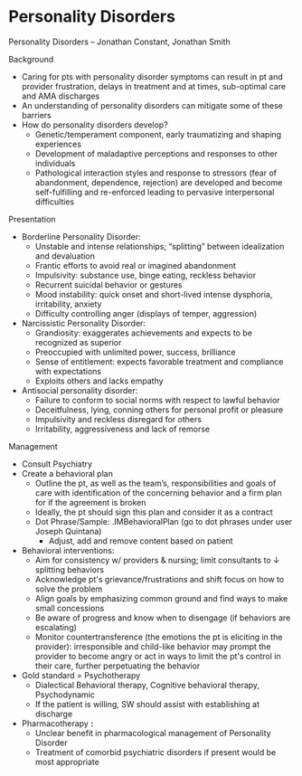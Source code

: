 # Personality Disorders

Personality Disorders – Jonathan Constant, Jonathan Smith

Background

-   Caring for pts with personality disorder symptoms can result in pt
    and provider frustration, delays in treatment and at times,
    sub-optimal care and AMA discharges
-   An understanding of personality disorders can mitigate some of these
    barriers
-   How do personality disorders develop?
    -   Genetic/temperament component, early traumatizing and shaping
        experiences
    -   Development of maladaptive perceptions and responses to other
        individuals
    -   Pathological interaction styles and response to stressors (fear
        of abandonment, dependence, rejection) are developed and become
        self-fulfilling and re-enforced leading to pervasive
        interpersonal difficulties

Presentation

-   Borderline Personality Disorder:
    -   Unstable and intense relationships; “splitting” between
        idealization and devaluation
    -   Frantic efforts to avoid real or imagined abandonment
    -   Impulsivity: substance use, binge eating, reckless behavior
    -   Recurrent suicidal behavior or gestures
    -   Mood instability: quick onset and short-lived intense dysphoria,
        irritability, anxiety
    -   Difficulty controlling anger (displays of temper, aggression)
-   Narcissistic Personality Disorder:
    -   Grandiosity: exaggerates achievements and expects to be
        recognized as superior
    -   Preoccupied with unlimited power, success, brilliance
    -   Sense of entitlement: expects favorable treatment and compliance
        with expectations
    -   Exploits others and lacks empathy
-   Antisocial personality disorder:
    -   Failure to conform to social norms with respect to lawful
        behavior
    -   Deceitfulness, lying, conning others for personal profit or
        pleasure
    -   Impulsivity and reckless disregard for others
    -   Irritability, aggressiveness and lack of remorse

Management

-   Consult Psychiatry
-   Create a behavioral plan
    -   Outline the pt, as well as the team’s, responsibilities and
        goals of care with identification of the concerning behavior and
        a firm plan for if the agreement is broken
    -   Ideally, the pt should sign this plan and consider it as a
        contract
    -   Dot Phrase/Sample:
        .IMBehavioralPlan (go to dot phrases under user Joseph Quintana)
        -   Adjust, add and remove content based on patient
-   Behavioral interventions:
    -   Aim for consistency w/ providers & nursing; limit consultants to
        ↓
        splitting behaviors
    -   Acknowledge pt's grievance/frustrations and shift focus on how
        to solve the problem
    -   Align goals by emphasizing common ground and find ways to make
        small concessions
    -   Be aware of progress and know when to disengage (if behaviors
        are escalating)
    -   Monitor countertransference (the emotions the pt is eliciting in
        the provider): irresponsible and child-like behavior may prompt
        the provider to become angry or act in ways to limit the pt's
        control in their care, further perpetuating the behavior
-   Gold standard = Psychotherapy
    -   Dialectical Behavioral therapy, Cognitive behavioral therapy,
        Psychodynamic
    -   If the patient is willing, SW should assist with establishing at
        discharge
-   Pharmacotherapy **:**
    -   Unclear benefit in pharmacological management of Personality
        Disorder
    -   Treatment of comorbid psychiatric disorders if present would be
        most appropriate
